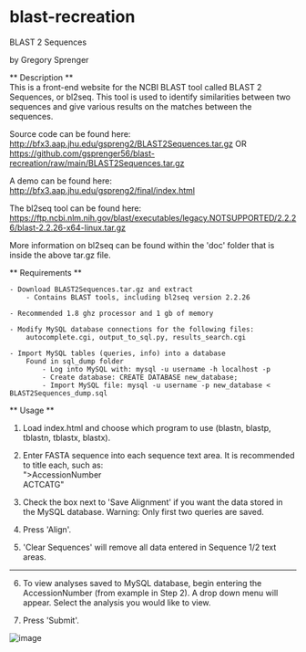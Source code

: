 # blast-recreation

BLAST 2 Sequences

by Gregory Sprenger

** Description **  
        This is a front-end website for the NCBI BLAST tool called BLAST 2 Sequences, or bl2seq. This tool is used to identify similarities between two sequences and give various results on the matches between the sequences.


Source code can be found here:  
        http://bfx3.aap.jhu.edu/gspreng2/BLAST2Sequences.tar.gz
        OR
        https://github.com/gsprenger56/blast-recreation/raw/main/BLAST2Sequences.tar.gz


A demo can be found here:  
        http://bfx3.aap.jhu.edu/gspreng2/final/index.html


The bl2seq tool can be found here:  
        https://ftp.ncbi.nlm.nih.gov/blast/executables/legacy.NOTSUPPORTED/2.2.26/blast-2.2.26-x64-linux.tar.gz

  
More information on bl2seq can be found within the 'doc' folder that is inside the above tar.gz file.  
  
** Requirements **  
	
	- Download BLAST2Sequences.tar.gz and extract
		- Contains BLAST tools, including bl2seq version 2.2.26

	- Recommended 1.8 ghz processor and 1 gb of memory
	
	- Modify MySQL database connections for the following files:
		autocomplete.cgi, output_to_sql.py, results_search.cgi

	- Import MySQL tables (queries, info) into a database
		Found in sql_dump folder
			- Log into MySQL with: mysql -u username -h localhost -p
			- Create database: CREATE DATABASE new_database;
			- Import MySQL file: mysql -u username -p new_database < BLAST2Sequences_dump.sql


** Usage **  
  

1. Load index.html and choose which program to use (blastn, blastp, tblastn, tblastx, blastx).

2. Enter FASTA sequence into each sequence text area. It is recommended to title each, such as:  
        ">AccessionNumber  
         ACTCATG"

3. Check the box next to 'Save Alignment' if you want the data stored in the MySQL database. Warning: Only first two queries are saved.

4. Press 'Align'.

5. 'Clear Sequences' will remove all data entered in Sequence 1/2 text areas.

-----------------------------------------------------------------------------------------------

6. To view analyses saved to MySQL database, begin entering the AccessionNumber (from example in Step 2). A drop down menu will appear. Select the analysis you would like to view.

7. Press 'Submit'.


![image](https://user-images.githubusercontent.com/42686628/118379950-1a926d80-b5a4-11eb-86e6-bd37b008bfcc.png)

